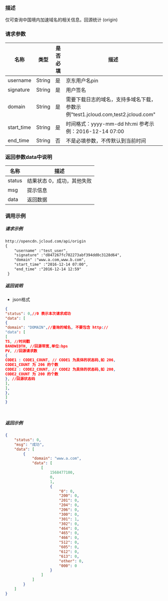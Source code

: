 ### 描述

仅可查询中国境内加速域名的相关信息。回源统计 (origin)

### 请求参数

| **名称**      | **类型** | **是否必填** | **描述**                          |
| ----------- | ------ | -------- | ------------------------------- |
| username      | String | 是        | 京东用户名pin                          |
| signature  | String | 是        | 用户签名                    |
| domain      | String | 是        | 需要下载日志的域名，支持多域名下载，参数示例"test1.jcloud.com,test2.jcloud.com" |
| start_time      | String | 是        | 时间格式：yyyy-mm-dd hh:mi 参考示例：2016-12-14 07:00 |
| end_time      | String | 否        | 不是必填参数，不传默认到当前时间 |


### 返回参数data中说明

| **名称**         | **描述**               |
| -------------- | -------------------- |
| status      | 结果状态 0，成功，其他失败            |
| msg | 提示信息                   |
| data | 返回数据   |

### 调用示例

##### 请求示例

```html
http://opencdn.jcloud.com/api/origin
{
	"username" :"test_user",
	"signature" :"d847267fc702273abf394dd0c3128d64",
	"domain" :"www.a.com,www.b.com",
	"start_time" :"2016-12-14 07:00",
	"end_time" :"2016-12-14 12:59"
 }


 ```

##### 返回说明

* json格式

```json
{
"status": 0,//0 表示本次请求成功
"data": [
{
"domain": "DOMAIN",//查询的域名, 不要包含 http://
"data": [
[
TS, //时间戳
BANDWIDTH, //回源带宽,单位:bps
PV, //回源请求数
{
CODE1 : CODE1_COUNT, // CODE1 为具体的状态码,如 206,
CODE1_COUNT 为 206 的个数
CODE2 : CODE2_COUNT, // CODE2 为具体的状态码,如 200,
CODE2_COUNT 为 200 的个数
}, //回源状态码
],
],
},
]
}




```

##### 返回示例
```json
{
    "status": 0,
    "msg": "成功",
    "data": [
        {
            "domain": "www.a.com",
            "data": [
                [
                    1568477100,
                    0,
                    1,
                    {
                        "0": 0,
                        "200": 0,
                        "201": 0,
                        "204": 0,
                        "206": 0,
                        "300": 0,
                        "301": 1,
                        "302": 0,
                        "464": 0,
                        "465": 0,
                        "466": 0,
                        "512": 0,
                        "605": 0,
                        "612": 0,
                        "613": 0,
                        "other": 0,
                        "000": 0
                    }
                ]
            ]
        }
    ]
}


```
